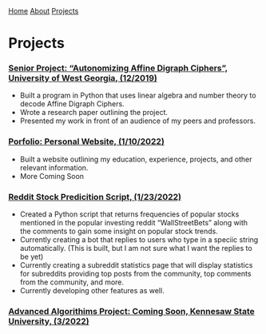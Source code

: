 <html lang="en"> 
<link href="main.css" rel="stylesheet">
<div class="topnav"> 
  <a href="https://tuckeryazdani.github.io/MyWebsite/">Home</a>
  <a href="about.html">About</a>
  <a class="active" href="projects.html">Projects</a>
  </div>  
<head>
<h1> Projects </h1>
</head>
<body>
  <link href="main.css" rel="stylesheet">
  <a href="./seniorproject2019word.html" ><h3> Senior Project: “Autonomizing Affine Digraph Ciphers”, University of West Georgia, (12/2019) </h3></a>
  <ul> 
    <li>Built a program in Python that uses linear algebra and number theory to decode Affine Digraph Ciphers.</li>
    <li>Wrote a research paper outlining the project.</li>
    <li>Presented my work in front of an audience of my peers and professors.</li>
  </ul>
  <a href="https://github.com/tuckeryazdani/MyWebsite" target="_blank"><h3> Porfolio: Personal Website, (1/10/2022) </h3></a>
  <ul>
    <li> Built a website outlining my education, experience, projects, and other relevant information. </li>
    <li> More Coming Soon </li>
  </ul>
    <a href="https://github.com/tuckeryazdani/redditScript/blob/main/redditScript.py" target="_blank" ><h3>Reddit Stock Predicition Script, (1/23/2022) </h3></a>
  <ul>
    <li> Created a Python script that returns frequencies of popular stocks mentioned in the popular investing reddit “WallStreetBets” along with the comments to gain some insight on popular stock trends. </li>
    <li> Currently creating a bot that replies to users who type in a speciic string automatically. (This is built, but I am not sure what I want the replies to be yet)</li>
    <li> Currently creating a subreddit statistics page that will display statistics for subreddits providing top posts from the community, top comments from the community, and more. </li>
    <li> Currently developing other features as well. </li>
  </ul>
  <a href="https://github.com/tuckeryazdani/ChessEngineAASpr2022"  target="_blank"><h3>Advanced Algorithims Project: Coming Soon, Kennesaw State University, (3/2022)</h3></a>
    </ul>
  </body>
  </html>
